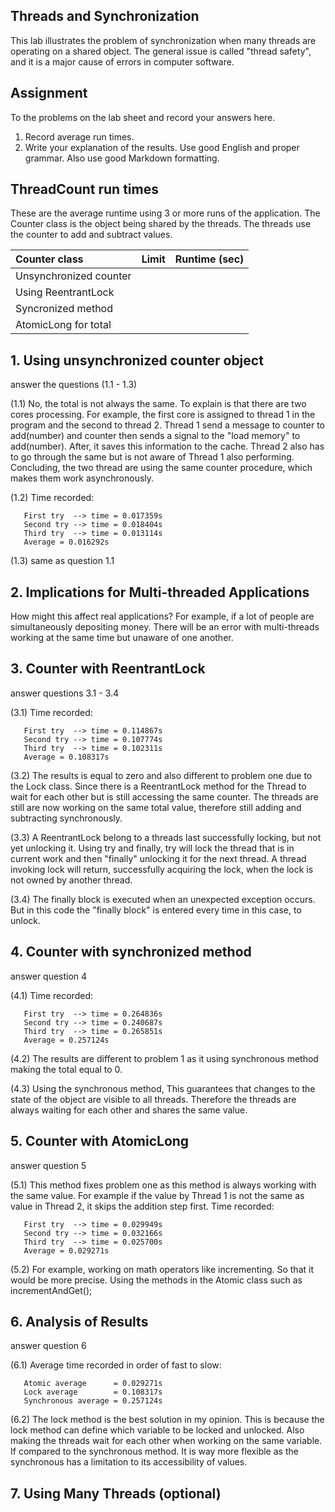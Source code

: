 ## Threads and Synchronization

This lab illustrates the problem of synchronization when many threads are operating on a shared object.  The general issue is called "thread safety", and it is a major cause of errors in computer software.

## Assignment

To the problems on the lab sheet and record your answers here.

1. Record average run times.
2. Write your explanation of the results.  Use good English and proper grammar.  Also use good Markdown formatting.

## ThreadCount run times

These are the average runtime using 3 or more runs of the application.
The Counter class is the object being shared by the threads.
The threads use the counter to add and subtract values.

| Counter class           | Limit              | Runtime (sec)   |
|:------------------------|:-------------------|-----------------|
| Unsynchronized counter  |                    |                 |
| Using ReentrantLock     |                    |                 |
| Syncronized method      |                    |                 |
| AtomicLong for total    |                    |                 |

## 1. Using unsynchronized counter object

answer the questions (1.1 - 1.3)

(1.1)  No, the total is not always the same. To explain is that
       there are two cores processing. For example, the first core
       is assigned to thread 1 in the program and the second to
       thread 2. Thread 1 send a message to counter to add(number) and
       counter then sends a signal to the "load memory" to add(number).
       After, it saves this information to the cache. Thread 2 also has
       to go through the same but is not aware of Thread 1 also performing.
       Concluding, the two thread are using the same counter procedure,
       which makes them work asynchronously.

(1.2)  Time recorded:

       First try  --> time = 0.017359s
       Second try --> time = 0.018404s
       Third try  --> time = 0.013114s
       Average = 0.016292s

(1.3) same as question 1.1

## 2. Implications for Multi-threaded Applications

How might this affect real applications? For example, if a lot of people
are simultaneously depositing money. There will be an error with multi-threads
working at the same time but unaware of one another.

## 3. Counter with ReentrantLock

answer questions 3.1 - 3.4

(3.1)  Time recorded:

       First try  --> time = 0.114867s
       Second try --> time = 0.107774s
       Third try  --> time = 0.102311s
       Average = 0.108317s

(3.2)  The results is equal to  zero and also different to problem one
       due to the Lock class. Since there is a ReentrantLock method for the
       Thread to wait for each other but is still accessing the same counter.
       The threads are still are now working on the same total value, therefore
       still adding and subtracting synchronously.

(3.3)  A ReentrantLock belong to a threads last successfully locking,
       but not yet unlocking it. Using try and finally, try will lock the thread
       that is in current work and then "finally" unlocking it for the next thread.
       A thread invoking lock will return, successfully acquiring the lock,
       when the lock is not owned by another thread.

(3.4)  The finally block is executed when an unexpected exception occurs. But in this
       code the "finally block" is entered every time in this case, to unlock.

## 4. Counter with synchronized method

answer question 4

(4.1)  Time recorded:

       First try  --> time = 0.264836s
       Second try --> time = 0.240687s
       Third try  --> time = 0.265851s
       Average = 0.257124s

(4.2)  The results are different to problem 1 as it using synchronous method making
       the total equal to 0.

(4.3)  Using the synchronous method, This guarantees that changes to the state of the
       object are visible to all threads. Therefore the threads are always waiting
       for each other and shares the same value.

## 5. Counter with AtomicLong

answer question 5

(5.1)  This method fixes problem one as this method is always working with the same value.
       For example if the value by Thread 1 is not the same as value in Thread 2, it skips the
       addition step first.
       Time recorded:

       First try  --> time = 0.029949s
       Second try --> time = 0.032166s
       Third try  --> time = 0.025700s
       Average = 0.029271s

(5.2)  For example, working on math operators like incrementing. So that it would be more precise.
       Using the methods in the Atomic class such as incrementAndGet();

## 6. Analysis of Results

answer question 6

(6.1)  Average time recorded in order of fast to slow:

       Atomic average      = 0.029271s
       Lock average        = 0.108317s
       Synchronous average = 0.257124s

(6.2)  The lock method is the best solution in my opinion. This is because the lock method
       can define which variable to be locked and unlocked. Also making the threads wait for
       each other when working on the same variable. If compared to the synchronous method. It
       is way more flexible as the synchronous has a limitation to its accessibility of values.

## 7. Using Many Threads (optional)

